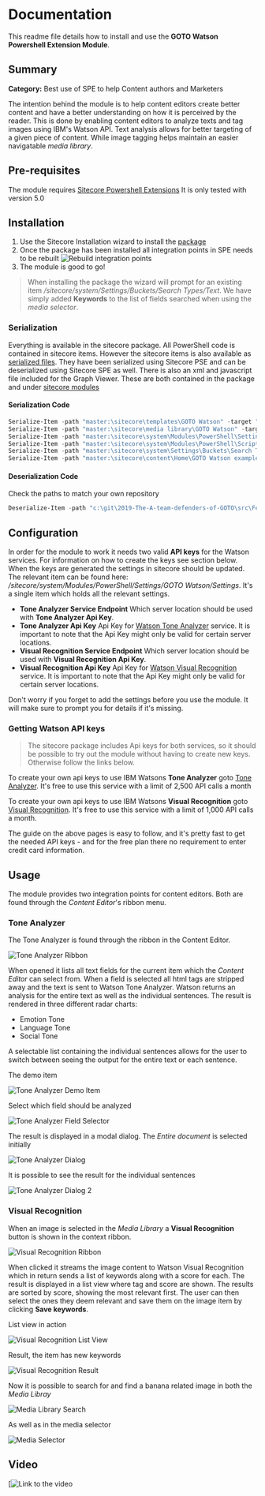 # Documentation

This readme file details how to install and use the **GOTO Watson Powershell Extension Module**.

## Summary

**Category:** Best use of SPE to help Content authors and Marketers

The intention behind the module is to help content editors create better content and have a better understanding on how it is perceived by the reader. This is done by enabling content editors to analyze texts and tag images using IBM's Watson API.
Text analysis allows for better targeting of a given piece of content. While image tagging helps maintain an easier navigatable *media library*.

## Pre-requisites

The module requires [Sitecore Powershell Extensions](https://marketplace.sitecore.net/en/Modules/Sitecore_PowerShell_console.aspx) 
It is only tested with version 5.0

## Installation

1. Use the Sitecore Installation wizard to install the [package](#link-to-package)
2. Once the package has been installed all integration points in SPE needs to be rebuilt
![Rebuild integration points](images/rebuildintegrationpoints.gif?raw=true "Rebuild integration points")
3. The module is good to go!

> When installing the package the wizard will prompt for an existing item */sitecore/system/Settings/Buckets/Search Types/Text*. We have simply added **Keywords** to the list of fields searched when using the *media selector*.

### Serialization

Everything is available in the sitecore package. All PowerShell code is contained in sitecore items. However the sitecore items is also available as [serialized files](https://github.com/Sitecore-Hackathon/2019-The-A-team-defenders-of-GOTO/tree/master/src/Feature/GOTO%20Watson/serialized%20items).
They have been serialized using Sitecore PSE and can be deserialized using Sitecore SPE as well.
There is also an xml and javascript file included for the Graph Viewer. These are both contained in the package and under [sitecore modules](https://github.com/Sitecore-Hackathon/2019-The-A-team-defenders-of-GOTO/tree/master/src/Feature/GOTO%20Watson/sitecore%20modules/Shell/PowerShell)


#### Serialization Code

```powershell
Serialize-Item -path "master:\sitecore\templates\GOTO Watson" -target "C:\git\2019-The-A-team-defenders-of-GOTO\src\Feature\GOTO Watson\serialized items\templates" -recurse
Serialize-Item -path "master:\sitecore\media library\GOTO Watson" -target "C:\git\2019-The-A-team-defenders-of-GOTO\src\Feature\GOTO Watson\serialized items\media library" -recurse
Serialize-Item -path "master:\sitecore\system\Modules\PowerShell\Settings\GOTO Watson" -target "C:\git\2019-The-A-team-defenders-of-GOTO\src\Feature\GOTO Watson\serialized items\system\Modules\PowerShell\Settings" -recurse
Serialize-Item -path "master:\sitecore\system\Modules\PowerShell\Script Library\GOTO Watson" -target "C:\git\2019-The-A-team-defenders-of-GOTO\src\Feature\GOTO Watson\serialized items\system\Modules\PowerShell\Script Library" -recurse
Serialize-Item -path "master:\sitecore\system\Settings\Buckets\Search Types\Text" -target "C:\git\2019-The-A-team-defenders-of-GOTO\src\Feature\GOTO Watson\serialized items\system\Settings\Buckets\Search Types" -recurse
Serialize-Item -path "master:\sitecore\content\Home\GOTO Watson examples" -target "C:\git\2019-The-A-team-defenders-of-GOTO\src\Feature\GOTO Watson\serialized items\content\Home" -recurse
```

#### Deserialization Code

Check the paths to match your own repository
```powershell
Deserialize-Item -path "c:\git\2019-The-A-team-defenders-of-GOTO\src\Feature\GOTO Watson\serialized items" -root "c:\git\2019-The-A-team-defenders-of-GOTO\src\Feature\GOTO Watson\serialized items" -recurse
```

## Configuration

In order for the module to work it needs two valid **API keys** for the Watson services. For information on how to create the keys see section below. When the keys are generated the settings in sitecore should be updated. The relevant item can be found here: */sitecore/system/Modules/PowerShell/Settings/GOTO Watson/Settings*.
It's a single item which holds all the relevant settings.

* **Tone Analyzer Service Endpoint** Which server location should be used with **Tone Analyzer Api Key**.
* **Tone Analyzer Api Key** Api Key for  [Watson Tone Analyzer](https://www.ibm.com/watson/services/tone-analyzer/) service. It is important to note that the Api Key might only be valid for certain server locations.
* **Visual Recognition Service Endpoint** Which server location should be used with **Visual Recognition Api Key**.
* **Visual Recognition Api Key** Api Key for [Watson Visual Recognition](https://www.ibm.com/watson/services/visual-recognition/) service. It is important to note that the Api Key might only be valid for certain server locations.

Don't worry if you forget to add the settings before you use the module. It will make sure to prompt you for details if it's missing.

### Getting Watson API keys

> The sitecore package includes Api keys for both services, so it should be possible to try out the module without having to create new keys. Otherwise follow the links below.

To create your own api keys to use IBM Watsons **Tone Analyzer** goto [Tone Analyzer](https://www.ibm.com/watson/services/tone-analyzer/). It's free to use this service with a limit of 2,500 API calls a month

To create your own api keys to use IBM Watsons **Visual Recognition** goto [Visual Recognition](https://www.ibm.com/watson/services/visual-recognition/). It's free to use this service with a limit of 1,000 API calls a month.

The guide on the above pages is easy to follow, and it's pretty fast to get the needed API keys - and for the free plan there no requirement to enter credit card information.

## Usage

The module provides two integration points for content editors. Both are found through the *Content Editor*'s ribbon menu.

### Tone Analyzer

The Tone Analyzer is found through the ribbon in the Content Editor.

![Tone Analyzer Ribbon](images/ToneAnalyzerRibbon.png?raw=true "Tone Analyzer Ribbon")

When opened it lists all text fields for the current item which the *Content Editor* can select from. When a field is selected all html tags are stripped away and the text is sent to Watson Tone Analyzer.
Watson returns an analysis for the entire text as well as the individual sentences. The result is rendered in three different radar charts:

* Emotion Tone
* Language Tone
* Social Tone

A selectable list containing the individual sentences allows for the user to switch between seeing the output for the entire text or each sentence.

The demo item

![Tone Analyzer Demo Item](images/ta1.png?raw=true "Tone Analyzer Demo Item")

Select which field should be analyzed

![Tone Analyzer Field Selector](images/ta2.png?raw=true "Tone Analyzer Field Selector")

The result is displayed in a modal dialog. The *Entire document* is selected initially

![Tone Analyzer Dialog](images/ta3.png?raw=true "Tone Analyzer Dialog")

It is possible to see the result for the individual sentences

![Tone Analyzer Dialog 2](images/ta4.png?raw=true "Tone Analyzer Dialog 2")

### Visual Recognition

When an image is selected in the *Media Library* a **Visual Recognition** button is shown in the context ribbon.

![Visual Recognition Ribbon](images/VisualRecognitionRibbon.png?raw=true "Visual Recognition Ribbon")

When clicked it streams the image content to Watson Visual Recognition which in return sends a list of keywords along with a score for each.
The result is displayed in a list view where tag and score are shown. The results are sorted by score, showing the most relevant first. The user can then select the ones they deem relevant and save them on the image item by clicking **Save keywords**.

List view in action

![Visual Recognition List View](images/vr1.png?raw=true "Visual Recognition List View")

Result, the item has new keywords

![Visual Recognition Result](images/vr2.png?raw=true "Visual Recognition Result")

Now it is possible to search for and find a banana related image in both the *Media Libray*

![Media Library Search](images/vr3.png?raw=true "Media Library Search")

As well as in the media selector

![Media Selector](images/vr4.png?raw=true "Media Selector")

## Video

[![Link to the video](https://youtu.be/esH0gBIHsgo)
